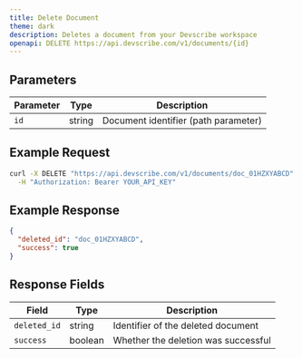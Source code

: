 ```yaml
---
title: Delete Document 
theme: dark
description: Deletes a document from your Devscribe workspace
openapi: DELETE https://api.devscribe.com/v1/documents/{id}
---
```


## Parameters

| Parameter | Type | Description |
|-----------|------|-------------|
| `id` | string | Document identifier (path parameter) |

## Example Request

```bash
curl -X DELETE "https://api.devscribe.com/v1/documents/doc_01HZXYABCD" \
  -H "Authorization: Bearer YOUR_API_KEY"
```

## Example Response

```json
{
  "deleted_id": "doc_01HZXYABCD",
  "success": true
}
```

## Response Fields

| Field | Type | Description |
|-------|------|-------------|
| `deleted_id` | string | Identifier of the deleted document |
| `success` | boolean | Whether the deletion was successful | 